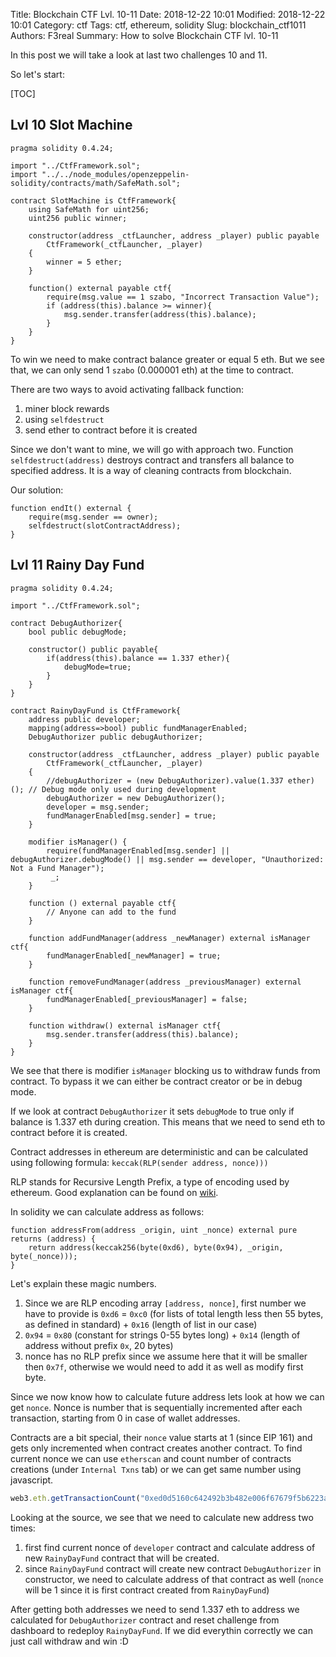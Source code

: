 Title: Blockchain CTF Lvl. 10-11
Date: 2018-12-22 10:01
Modified: 2018-12-22 10:01
Category: ctf
Tags: ctf, ethereum, solidity
Slug: blockchain_ctf1011
Authors: F3real
Summary: How to solve Blockchain CTF lvl. 10-11

In this post we will take a look at last two challenges 10 and 11.

So let's start:

[TOC]

## Lvl 10 Slot Machine

~~~solidity
pragma solidity 0.4.24;

import "../CtfFramework.sol";
import "../../node_modules/openzeppelin-solidity/contracts/math/SafeMath.sol";

contract SlotMachine is CtfFramework{
    using SafeMath for uint256;
    uint256 public winner;

    constructor(address _ctfLauncher, address _player) public payable
        CtfFramework(_ctfLauncher, _player)
    {
        winner = 5 ether;
    }
    
    function() external payable ctf{
        require(msg.value == 1 szabo, "Incorrect Transaction Value");
        if (address(this).balance >= winner){
            msg.sender.transfer(address(this).balance);
        }
    }
}
~~~

To win we need to make contract balance greater or equal 5 eth. But we see that, we can only send 1 `szabo` (0.000001 eth) at the time to contract. 

There are two ways to avoid activating fallback function:

1. miner block rewards
2. using `selfdestruct`
3. send ether to contract before it is created

Since we don't want to mine, we will go with approach two. Function `selfdestruct(address)` destroys contract and transfers all balance to specified address. It is a way of cleaning contracts from blockchain.

Our solution:
~~~solidity
function endIt() external {
    require(msg.sender == owner);
    selfdestruct(slotContractAddress);
}
~~~

## Lvl 11 Rainy Day Fund

~~~solidity
pragma solidity 0.4.24;

import "../CtfFramework.sol";

contract DebugAuthorizer{  
    bool public debugMode;

    constructor() public payable{
        if(address(this).balance == 1.337 ether){
            debugMode=true;
        }
    }
}

contract RainyDayFund is CtfFramework{
    address public developer;
    mapping(address=>bool) public fundManagerEnabled;
    DebugAuthorizer public debugAuthorizer;

    constructor(address _ctfLauncher, address _player) public payable
        CtfFramework(_ctfLauncher, _player)
    {
        //debugAuthorizer = (new DebugAuthorizer).value(1.337 ether)(); // Debug mode only used during development
        debugAuthorizer = new DebugAuthorizer();
        developer = msg.sender;
        fundManagerEnabled[msg.sender] = true;
    }
    
    modifier isManager() {
        require(fundManagerEnabled[msg.sender] || debugAuthorizer.debugMode() || msg.sender == developer, "Unauthorized: Not a Fund Manager");
         _;
    }

    function () external payable ctf{
        // Anyone can add to the fund    
    }
    
    function addFundManager(address _newManager) external isManager ctf{
        fundManagerEnabled[_newManager] = true;
    }

    function removeFundManager(address _previousManager) external isManager ctf{
        fundManagerEnabled[_previousManager] = false;
    }

    function withdraw() external isManager ctf{
        msg.sender.transfer(address(this).balance);
    }
}
~~~

We see that there is modifier `isManager` blocking us to withdraw funds from contract. To bypass it we can either be contract creator or be in debug mode.

If we look at contract `DebugAuthorizer` it sets `debugMode` to true only if balance is 1.337 eth during creation. This means that we need to send eth to contract before it is created.

Contract addresses in ethereum are deterministic and can be calculated using following formula:
```keccak(RLP(sender address, nonce)))```

RLP stands for Recursive Length Prefix, a type of encoding used by ethereum. Good explanation can be found on [wiki](https://github.com/ethereum/wiki/wiki/RLP).

In solidity we can calculate address as follows:
```
function addressFrom(address _origin, uint _nonce) external pure returns (address) {
    return address(keccak256(byte(0xd6), byte(0x94), _origin, byte(_nonce)));
}
```
Let's explain these magic numbers.

1. Since we are RLP encoding array `[address, nonce]`, first number we have to provide is `0xd6` = `0xc0` (for lists of total length less then 55 bytes, as defined in standard) + `0x16` (length of list in our case)
2. `0x94` = `0x80` (constant for strings 0-55 bytes long) + `0x14` (length of address without prefix `0x`, 20 bytes)
3. nonce has no RLP prefix since we assume here that it will be smaller then `0x7f`, otherwise we would need to add it as well as modify first byte.

Since we now know how to calculate future address lets look at how we can get `nonce`. Nonce is number that is sequentially incremented after each transaction, starting from 0 in case of wallet addresses.

Contracts are a bit special, their `nonce` value starts at 1 (since EIP 161) and gets only incremented when contract creates another contract. To find current nonce we can use `etherscan` and count number of contracts creations (under `Internal Txns` tab) or we can get same number using javascript.

~~~javascript
web3.eth.getTransactionCount("0xed0d5160c642492b3b482e006f67679f5b6223a2", (err,res)=>{console.log(err,res);})
~~~

Looking at the source, we see that we need to calculate new address two times:

1. first find current nonce of `developer` contract and calculate address of new `RainyDayFund` contract that will be created.
2. since `RainyDayFund` contract will create new contract `DebugAuthorizer` in constructor, we need to calculate address of that contract as well (`nonce` will be 1 since it is first contract created from `RainyDayFund`)

After getting both addresses we need to send 1.337 eth to address we calculated for `DebugAuthorizer` contract and reset challenge from dashboard to redeploy `RainyDayFund`. If we did everythin correctly we can just call withdraw and win :D
